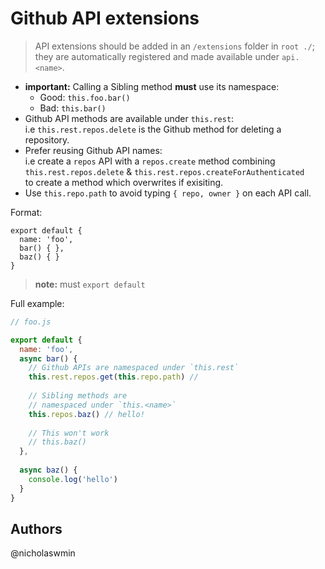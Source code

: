 # Github API extensions
   
> API extensions should be added in an `/extensions` folder in `root ./`; 
they are automatically registered and made available under `api.<name>`.

- **important:** Calling a Sibling method **must** use its namespace:  
  - Good: `this.foo.bar()` 
  - Bad: `this.bar()`
- Github API methods are available under `this.rest`:  
    i.e `this.rest.repos.delete` is the Github method for deleting a repository.
- Prefer reusing Github API names:  
  i.e create a `repos` API with a `repos.create` method combining    
  `this.rest.repos.delete` & `this.rest.repos.createForAuthenticated`   
  to create a method which overwrites if exisiting.   
- Use `this.repo.path` to avoid typing `{ repo, owner }` on each API call.

Format:

```
export default {
  name: 'foo',
  bar() { },
  baz() { }
}
```

> **note:** must `export default` 

Full example:

```js
// foo.js

export default {
  name: 'foo',
  async bar() {
    // Github APIs are namespaced under `this.rest`
    this.rest.repos.get(this.repo.path) // 
    
    // Sibling methods are 
    // namespaced under `this.<name>`
    this.repos.baz() // hello!
    
    // This won't work
    // this.baz()
  },
  
  async baz() {
    console.log('hello')
  }
}
```

## Authors

@nicholaswmin
